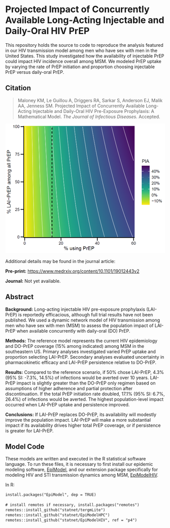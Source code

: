 # Projected Impact of Concurrently Available Long-Acting Injectable and Daily-Oral HIV PrEP

This repository holds the source to code to reproduce the analysis featured in our HIV transmission model among men who have sex with men in the United States. This study investigated how the availability of injectable PrEP could impact HIV incidence overall among MSM. We modeled PrEP uptake by varying the rate of PrEP initiation and proportion choosing injectable PrEP versus daily-oral PrEP.

## Citation

> Maloney KM, Le Guillou A, Driggers RA, Sarkar S, Anderson EJ, Malik AA, Jenness SM. Projected Impact of Concurrently Available Long-Acting Injectable and Daily-Oral HIV Pre-Exposure Prophylaxis: A Mathematical Model. _The Journal of Infectious Diseases._ Accepted.

<img src="https://github.com/EpiModel/injectable-prep/blob/master/analysis/Fig1.png">

Additional details may be found in the journal article:

**Pre-print:** https://www.medrxiv.org/content/10.1101/19012443v2

**Journal:** Not yet available.

## Abstract

**Background:** Long-acting injectable HIV pre-exposure prophylaxis (LAI-PrEP) is reportedly efficacious, although full trial results have not been published. We used a dynamic network model of HIV transmission among men who have sex with men (MSM) to assess the population impact of LAI-PrEP when available concurrently with daily-oral (DO) PrEP.

**Methods:** The reference model represents the current HIV epidemiology and DO-PrEP coverage (15% among indicated) among MSM in the southeastern US. Primary analyses investigated varied PrEP uptake and proportion selecting LAI-PrEP. Secondary analyses evaluated uncertainty in pharmacokinetic efficacy and LAI-PrEP persistence relative to DO-PrEP.

**Results:** Compared to the reference scenario, if 50% chose LAI-PrEP, 4.3% (95% SI: -7.3%, 14.5%) of infections would be averted over 10 years. LAI-PrEP impact is slightly greater than the DO-PrEP only regimen based on assumptions of higher adherence and partial protection after discontinuation. If the total PrEP initiation rate doubled, 17.1% (95% SI: 6.7%, 26.4%) of infections would be averted. The highest population-level impact occurred when LAI-PrEP uptake and persistence improved.

**Conclusions:** If LAI-PrEP replaces DO-PrEP, its availability will modestly improve the population impact. LAI-PrEP will make a more substantial impact if its availability drives higher total PrEP coverage, or if persistence is greater for LAI-PrEP.

## Model Code

These models are written and executed in the R statistical software language. To run these files, it is necessary to first install our epidemic modeling software, [EpiModel](http://epimodel.org/), and our extension package specifically for modeling HIV and STI transmission dynamics among MSM, [EpiModelHIV](http://github.com/statnet/EpiModelHIV).

In R:
```
install.packages("EpiModel", dep = TRUE)

# install remotes if necessary, install.packages("remotes")
remotes::install_github("statnet/tergmLite")
remotes::install_github("statnet/EpiModelHPC")
remotes::install_github("statnet/EpiModelHIV", ref = "p4")
```

